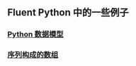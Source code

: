 ## Fluent Python 中的一些例子

### [Python 数据模型](/fluent_python/data_moudle)

### [序列构成的数组](/fulent_python/data_structure)
